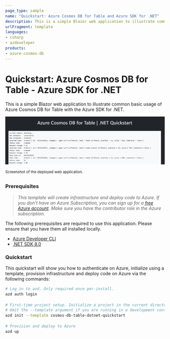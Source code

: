 ```yaml
---
page_type: sample
name: "Quickstart: Azure Cosmos DB for Table and Azure SDK for .NET"
description: This is a simple Blazor web application to illustrate common basic usage of Azure Cosmos DB for Table and the Azure SDK for .NET.
urlFragment: template
languages:
- csharp
- azdeveloper
products:
- azure-cosmos-db
---
```


# Quickstart: Azure Cosmos DB for Table - Azure SDK for .NET

This is a simple Blazor web application to illustrate common basic usage of Azure Cosmos DB for Table with the Azure SDK for .NET.

![Screenshot of the deployed web application.](assets/web.png)

<sup>Screenshot of the deployed web application.</sup>

### Prerequisites

> *This template will create infrastructure and deploy code to Azure. If you don't have an Azure Subscription, you can sign up for a [free Azure account](https://azure.microsoft.com/free/). Make sure you have the contributor role in the Azure subscription.*

The following prerequisites are required to use this application. Please ensure that you have them all installed locally.

- [Azure Developer CLI](https://aka.ms/azd-install)
- [.NET SDK 8.0](https://dotnet.microsoft.com/download/dotnet/8.0)

### Quickstart

This quickstart will show you how to authenticate on Azure, initialize using a template, provision infrastructure and deploy code on Azure via the following commands:

```bash
# Log in to azd. Only required once per-install.
azd auth login

# First-time project setup. Initialize a project in the current directory, using this template.
# Omit the --template argument if you are running in a development container.
azd init --template cosmos-db-table-dotnet-quickstart

# Provision and deploy to Azure
azd up
```
